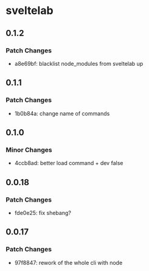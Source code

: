 # sveltelab

## 0.1.2

### Patch Changes

-   a8e69bf: blacklist node_modules from sveltelab up

## 0.1.1

### Patch Changes

-   1b0b84a: change name of commands

## 0.1.0

### Minor Changes

-   4ccb8ad: better load command + dev false

## 0.0.18

### Patch Changes

-   fde0e25: fix shebang?

## 0.0.17

### Patch Changes

-   97f8847: rework of the whole cli with node
